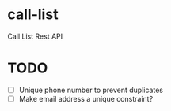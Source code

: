 # call-list
Call List Rest API

# TODO
- [ ] Unique phone number to prevent duplicates
- [ ] Make email address a unique constraint?
